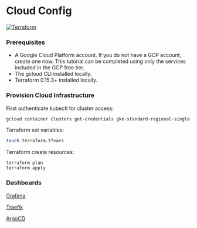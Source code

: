 # Cloud Config

[![Terraform](https://img.shields.io/badge/terraform-633690.svg?style=for-the-badge&logo=terraform&logoColor=white)](https://developer.hashicorp.com/)

### Prerequisites

- A Google Cloud Platform account. If you do not have a GCP account, create one now. This tutorial can be completed using only the services included in the GCP free tier.
- The gcloud CLI installed locally.
- Terraform 0.15.3+ installed locally.

### Provision Cloud Infrastructure

First authenticate kubectl for cluster access:

```bash
gcloud container clusters get-credentials gke-standard-regional-single-zone --region=us-west1
```

Terraform set variables:

```bash
touch terraform.tfvars
```

Terraform create resources:

```
terraform plan
terraform apply
```

### Dashboards

[Grafana](https://github.com/dotdc/grafana-dashboards-kubernetes)

[Traefik](https://grafana.com/grafana/dashboards/17346-traefik-official-standalone-dashboard/)

[ArgoCD](https://grafana.com/grafana/dashboards/14584-argocd/)
